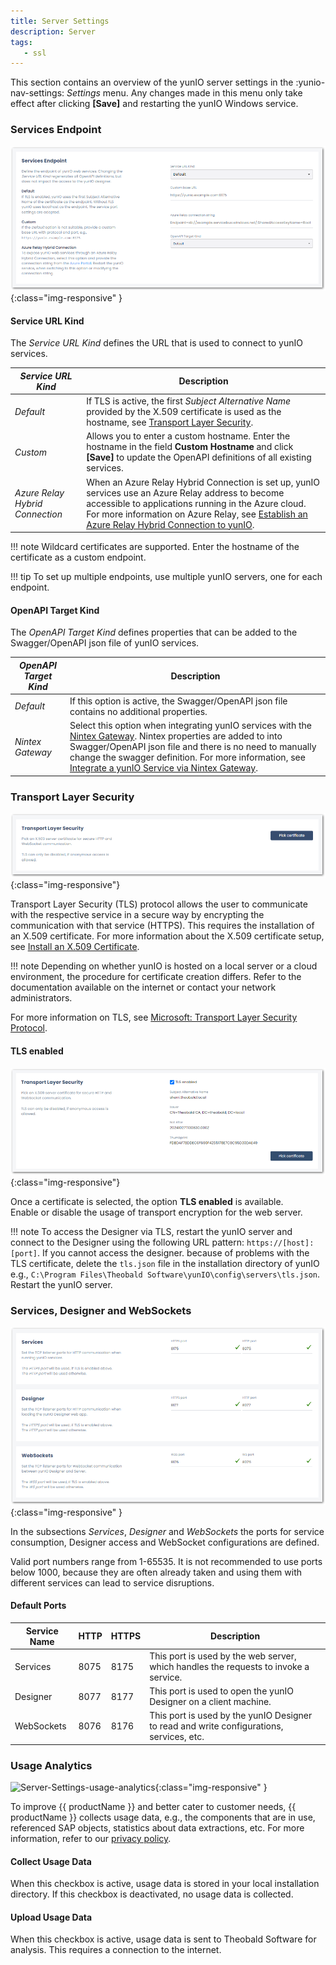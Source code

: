 ```yaml
---
title: Server Settings
description: Server
tags:
   - ssl
---
```

 

This section contains an overview of the yunIO server settings in the  :yunio-nav-settings: *Settings* menu. 
Any changes made in this menu only take effect after clicking **[Save]** and restarting the yunIO Windows service.

### Services Endpoint

![Server-Settings-Endpoints](../assets/images/yunio/documentation/server-settings-endpoints.png){:class="img-responsive" }

#### Service URL Kind

The *Service URL Kind* defines the URL that is used to connect to yunIO services.


|  *Service URL Kind*  |  Description   |  
|----------|-------------|
| *Default* | If TLS is active, the first *Subject Alternative Name* provided by the X.509 certificate is used as the hostname, see [Transport Layer Security](#transport-layer-security). |
| *Custom* | Allows you to enter a custom hostname. Enter the hostname in the field **Custom Hostname** and click **[Save]** to update the OpenAPI definitions of all existing services. |
| *Azure Relay Hybrid Connection* | When an Azure Relay Hybrid Connection is set up, yunIO services use an Azure Relay address to become accessible to applications running in the Azure cloud. For more information on Azure Relay, see [Establish an Azure Relay Hybrid Connection to yunIO](../knowledge-base/establish-an-azure-relay-hybrid-connection.md). |

!!! note
    Wildcard certificates are supported. Enter the hostname of the certificate as a custom endpoint.

!!! tip
    To set up multiple endpoints, use multiple yunIO servers, one for each endpoint.

#### OpenAPI Target Kind

The *OpenAPI Target Kind* defines properties that can be added to the Swagger/OpenAPI json file of yunIO services.


|  *OpenAPI Target Kind*  |  Description   |  
|----------|-------------|
| *Default* | If this option is active, the Swagger/OpenAPI json file contains no additional properties. |
| *Nintex Gateway* | Select this option when integrating yunIO services with the [Nintex Gateway](https://help.nintex.com/en-US/nwc/Content/Gateway/InstallAndConfigure.htm). Nintex properties are added to into Swagger/OpenAPI json file and there is no need to manually change the swagger definition. For more information, see [Integrate a yunIO Service via Nintex Gateway](../knowledge-base/integrate-yunio-via-nintex-gateway.md).|

### Transport Layer Security

![Server-Settings-TLS](../assets/images/yunio/documentation/server-settings-tls.png){:class="img-responsive"}

Transport Layer Security (TLS) protocol allows the user to communicate with the respective service in a secure way by encrypting the communication with that service (HTTPS).
This requires the installation of an X.509 certificate. 
For more information about the X.509 certificate setup, see [Install an X.509 Certificate](../knowledge-base/x509-certificate.md). <br>

!!! note
    Depending on whether yunIO is hosted on a local server or a cloud environment, the procedure for certificate creation differs.
    Refer to the documentation available on the internet or contact your network administrators.

For more information on TLS, see [Microsoft: Transport Layer Security Protocol](https://docs.microsoft.com/en-us/windows/win32/secauthn/transport-layer-security-protocol).


#### TLS enabled

![Server-Settings-TLS-Enabled](../assets/images/yunio/documentation/server-settings-tls-enabled.png){:class="img-responsive"}

Once a certificate is selected, the option **TLS enabled** is available.<br>
Enable or disable the usage of transport encryption for the web server.

!!! note
    To access the Designer via TLS, restart the yunIO server and connect to the Designer using the following URL pattern: `https://[host]:[port]`.
    If you cannot access the designer. because of problems with the TLS certificate, delete the `tls.json` file in the installation directory of yunIO e.g., `C:\Program Files\Theobald Software\yunIO\config\servers\tls.json`.
    Restart the yunIO server.


### Services, Designer and WebSockets

![Server-Settings-Ports](../assets/images/yunio/documentation/server-settings-ports.png){:class="img-responsive" }

In the subsections *Services*, *Designer* and *WebSockets* the ports for service consumption, Designer access and WebSocket configurations are defined. 

Valid port numbers range from 1-65535. 
It is not recommended to use ports below 1000, because they are often already taken and using them with different services can lead to service disruptions.

#### Default Ports

|Service Name|HTTP|HTTPS|Description|
|---|---|---|---|
|Services|8075|8175|This port is used by the web server, which handles the requests to invoke a service.|
|Designer|8077|8177|This port is used to open the yunIO Designer on a client machine.|
|WebSockets|8076|8176|This port is used by the yunIO Designer to read and write configurations, services, etc.|

### Usage Analytics

![Server-Settings-usage-analytics](../assets/images/yunio/documentation/server-settings-usage-analytics.png){:class="img-responsive" }

To improve {{ productName }} and better cater to customer needs, {{ productName }} collects usage data, e.g., the components that are in use, referenced SAP objects, statistics about data extractions, etc.
For more information, refer to our [privacy policy](https://theobald-software.com/en/privacy-policy/).


#### Collect Usage Data

When this checkbox is active, usage data is stored in your local installation directory.
If this checkbox is deactivated, no usage data is collected.

#### Upload Usage Data

When this checkbox is active, usage data is sent to Theobald Software for analysis. 
This requires a connection to the internet.
